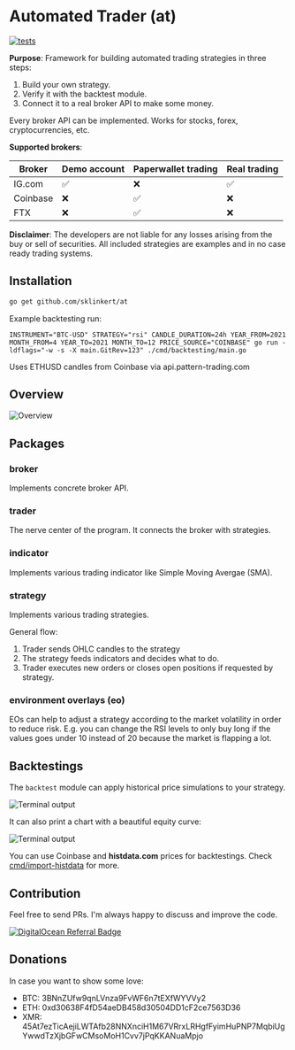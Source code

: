 # Automated Trader (at)

[![tests](https://github.com/sklinkert/at/actions/workflows/ci.yaml/badge.svg)](https://github.com/sklinkert/at/actions/workflows/ci.yaml)

**Purpose**: Framework for building automated trading strategies in three steps:

1. Build your own strategy.
2. Verify it with the backtest module.
3. Connect it to a real broker API to make some money.

Every broker API can be implemented. Works for stocks, forex, cryptocurrencies, etc.

**Supported brokers**:

|  Broker    |  Demo account | Paperwallet trading |  Real trading   |
| ---- | ---- | ---- | ---- | 
| IG.com   |  ✅    |   ❌   | ✅ |
|  Coinbase    |   ❌   |  ✅    | ❌
|  FTX    |   ❌   |  ✅    | ❌


**Disclaimer**: The developers are not liable for any losses arising from the buy or sell of securities. All included strategies are examples and in no case ready trading systems.

## Installation

```sh
go get github.com/sklinkert/at
```

Example backtesting run:

```shell
INSTRUMENT="BTC-USD" STRATEGY="rsi" CANDLE_DURATION=24h YEAR_FROM=2021 MONTH_FROM=4 YEAR_TO=2021 MONTH_TO=12 PRICE_SOURCE="COINBASE" go run -ldflags="-w -s -X main.GitRev=123" ./cmd/backtesting/main.go
```

Uses ETHUSD candles from Coinbase via api.pattern-trading.com

## Overview

![Overview](docs/overview.png)

## Packages

### broker

Implements concrete broker API.

### trader

The nerve center of the program. It connects the broker with strategies.

### indicator

Implements various trading indicator like Simple Moving Avergae (SMA).

### strategy

Implements various trading strategies.

General flow: 
1. Trader sends OHLC candles to the strategy
2. The strategy feeds indicators and decides what to do. 
3. Trader executes new orders or closes open positions if requested by strategy.

### environment overlays (eo) 

EOs can help to adjust a strategy according to the market volatility in order to reduce risk. E.g. you can change the RSI levels to only buy long if the values goes under 10 instead of 20 because the market is flapping a lot.

## Backtestings

The `backtest` module can apply historical price simulations to your strategy.

![Terminal output](docs/backtest-result.png)

It can also print a chart with a beautiful equity curve:

![Terminal output](docs/backtest-equity-curve.png)

You can use Coinbase and **histdata.com** prices for backtestings. Check [cmd/import-histdata](https://github.com/sklinkert/at/tree/master/cmd/import-histdata) for more.

## Contribution

Feel free to send PRs. I'm always happy to discuss and improve the code.

[![DigitalOcean Referral Badge](https://web-platforms.sfo2.digitaloceanspaces.com/WWW/Badge%203.svg)](https://www.digitalocean.com/?refcode=4a328aa341e2&utm_campaign=Referral_Invite&utm_medium=Referral_Program&utm_source=badge)

## Donations

In case you want to show some love:

- BTC: 3BNnZUfw9qnLVnza9FvWF6n7tEXfWYVVy2
- ETH: 0xd30638F4fD54aeDB458d30504DD1cF2ce7563D36
- XMR: 45At7ezTicAejiLWTAfb28NNXnciH1M67VRrxLRHgfFyimHuPNP7MqbiUgYwwdTzXjbGFwCMsoMoH1Cvv7jPqKKANuaMpjo
